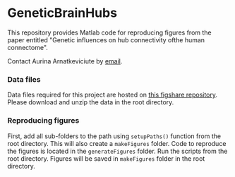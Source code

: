 # GeneticBrainHubs
This repository provides Matlab code for reproducing figures from the paper entitled "Genetic influences on hub connectivity ofthe human connectome".

Contact Aurina Arnatkeviciute by [email](mailto:aurina.arnatkeviciute@monash.edu).

### Data files
Data files required for this project are hosted on [this figshare repository](https://doi.org/XXX).
Please download and unzip the data in the root directory.

### Reproducing figures
First, add all sub-folders to the path using `setupPaths()` function from the root directory. This will also create a `makeFigures` folder. 
Code to reproduce the figures is located in the `generateFigures` folder. Run the scripts from the root directory. Figures will be saved in `makeFigures` folder in the root directory.
